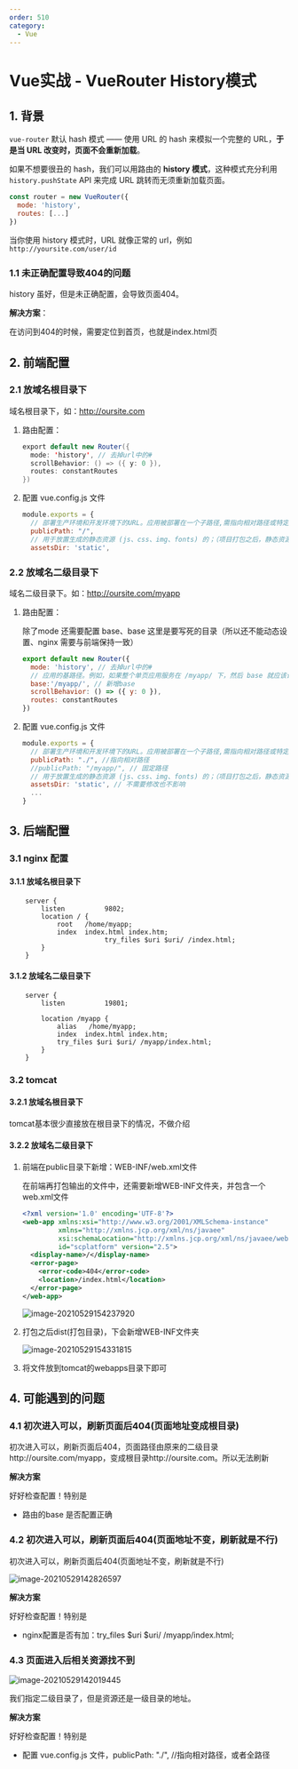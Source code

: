 ```yaml
---
order: 510
category:
  - Vue
---
```


# Vue实战 - VueRouter History模式

## 1. 背景

`vue-router` 默认 hash 模式 —— 使用 URL 的 hash 来模拟一个完整的 URL，**于是当 URL 改变时，页面不会重新加载**。

如果不想要很丑的 hash，我们可以用路由的 **history 模式**，这种模式充分利用 `history.pushState` API 来完成 URL 跳转而无须重新加载页面。

```js
const router = new VueRouter({
  mode: 'history',
  routes: [...]
})
```

当你使用 history 模式时，URL 就像正常的 url，例如 `http://yoursite.com/user/id`

### 1.1 未正确配置导致404的问题

history 虽好，但是未正确配置，会导致页面404。

**解决方案**：

在访问到404的时候，需要定位到首页，也就是index.html页

## 2. 前端配置

### 2.1 放域名根目录下

域名根目录下，如：http://oursite.com

1. 路由配置：

   ```java
   export default new Router({
     mode: 'history', // 去掉url中的#
     scrollBehavior: () => ({ y: 0 }),
     routes: constantRoutes
   })
   
   ```

2. 配置 vue.config.js 文件

   ```js
   module.exports = {
     // 部署生产环境和开发环境下的URL。应用被部署在一个子路径,需指向相对路径或特定路径
     publicPath: "/",
     // 用于放置生成的静态资源 (js、css、img、fonts) 的；（项目打包之后，静态资源会放在这个文件夹下）
     assetsDir: 'static',
   ```

   

### 2.2 放域名二级目录下

域名二级目录下。如：http://oursite.com/myapp

1. 路由配置：

   除了mode 还需要配置 base、base 这里是要写死的目录（所以还不能动态设置、nginx 需要与前端保持一致）

   ```js
   export default new Router({
     mode: 'history', // 去掉url中的#
     // 应用的基路径。例如，如果整个单页应用服务在 /myapp/ 下，然后 base 就应该设为 "/myapp/"
     base:'/myapp/', // 新增base
     scrollBehavior: () => ({ y: 0 }),
     routes: constantRoutes
   })
   ```

2. 配置 vue.config.js 文件

   ```js
   module.exports = {
     // 部署生产环境和开发环境下的URL。应用被部署在一个子路径,需指向相对路径或特定路径
     publicPath: "./", //指向相对路径
     //publicPath: "/myapp/", // 固定路径
     // 用于放置生成的静态资源 (js、css、img、fonts) 的；（项目打包之后，静态资源会放在这个文件夹下）
     assetsDir: 'static', // 不需要修改也不影响
     ...
   }
   ```

   

## 3. 后端配置

### 3.1 nginx 配置

#### 3.1.1 放域名根目录下

```nginx
	server {
        listen          9802;
        location / {
            root   /home/myapp;
            index  index.html index.htm;
						try_files $uri $uri/ /index.html;
        }
    }
```

#### 3.1.2  放域名二级目录下

```nginx
	server {
        listen          19801;
        
        location /myapp {    
            alias   /home/myapp;
            index  index.html index.htm;
            try_files $uri $uri/ /myapp/index.html;
        }
    }
```

### 3.2 tomcat

#### 3.2.1 放域名根目录下

tomcat基本很少直接放在根目录下的情况，不做介绍

#### 3.2.2  放域名二级目录下

1. 前端在public目录下新增：WEB-INF/web.xml文件

   在前端再打包输出的文件中，还需要新增WEB-INF文件夹，并包含一个web.xml文件

   ```xml
   <?xml version='1.0' encoding='UTF-8'?>
   <web-app xmlns:xsi="http://www.w3.org/2001/XMLSchema-instance"
            xmlns="http://xmlns.jcp.org/xml/ns/javaee"
            xsi:schemaLocation="http://xmlns.jcp.org/xml/ns/javaee/web-app_2_5.xsd"
            id="scplatform" version="2.5">
     <display-name>/</display-name>
     <error-page>
       <error-code>404</error-code>
       <location>/index.html</location>
     </error-page>
   </web-app>
   ```

   ![image-20210529154237920](https://zszblog.oss-cn-beijing.aliyuncs.com/zszblog/blogimage-master/image-20210529154237920.png)

   



2. 打包之后dist(打包目录)，下会新增WEB-INF文件夹

   ![image-20210529154331815](https://zszblog.oss-cn-beijing.aliyuncs.com/zszblog/blogimage-master/image-20210529154331815.png)

   

3. 将文件放到tomcat的webapps目录下即可

   

## 4. 可能遇到的问题

### 4.1 初次进入可以，刷新页面后404(页面地址变成根目录)

初次进入可以，刷新页面后404，页面路径由原来的二级目录http://oursite.com/myapp，变成根目录http://oursite.com。所以无法刷新

**解决方案**

好好检查配置！特别是

- 路由的base 是否配置正确

### 4.2 初次进入可以，刷新页面后404(页面地址不变，刷新就是不行)

初次进入可以，刷新页面后404(页面地址不变，刷新就是不行)

![image-20210529142826597](https://zszblog.oss-cn-beijing.aliyuncs.com/zszblog/blogimage-master/image-20210529142826597.png)

**解决方案**

好好检查配置！特别是

- nginx配置是否有加：try_files $uri $uri/ /myapp/index.html;

### 4.3 页面进入后相关资源找不到

![image-20210529142019445](https://zszblog.oss-cn-beijing.aliyuncs.com/zszblog/blogimage-master/image-20210529142019445.png)

我们指定二级目录了，但是资源还是一级目录的地址。

**解决方案**

好好检查配置！特别是

- 配置 vue.config.js 文件，publicPath: "./", //指向相对路径，或者全路径

